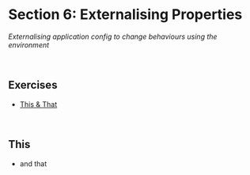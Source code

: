 # Section 6: Externalising Properties
*Externalising application config to change behaviours using the environment*

<br>

## Exercises
* [This & That](./exercises/this-and-that) 

<br>

## This
* and that